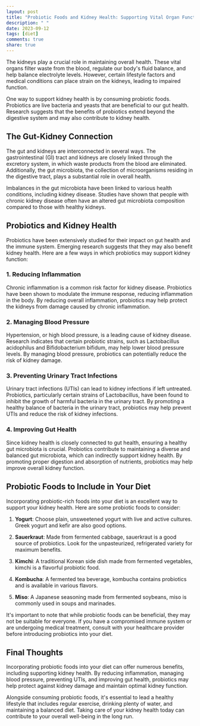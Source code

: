 ```yaml
---
layout: post
title: "Probiotic Foods and Kidney Health: Supporting Vital Organ Function"
description: " "
date: 2023-09-12
tags: [diet]
comments: true
share: true
---
```


The kidneys play a crucial role in maintaining overall health. These vital organs filter waste from the blood, regulate our body's fluid balance, and help balance electrolyte levels. However, certain lifestyle factors and medical conditions can place strain on the kidneys, leading to impaired function.

One way to support kidney health is by consuming probiotic foods. Probiotics are live bacteria and yeasts that are beneficial to our gut health. Research suggests that the benefits of probiotics extend beyond the digestive system and may also contribute to kidney health.

## The Gut-Kidney Connection

The gut and kidneys are interconnected in several ways. The gastrointestinal (GI) tract and kidneys are closely linked through the excretory system, in which waste products from the blood are eliminated. Additionally, the gut microbiota, the collection of microorganisms residing in the digestive tract, plays a substantial role in overall health.

Imbalances in the gut microbiota have been linked to various health conditions, including kidney disease. Studies have shown that people with chronic kidney disease often have an altered gut microbiota composition compared to those with healthy kidneys.

## Probiotics and Kidney Health

Probiotics have been extensively studied for their impact on gut health and the immune system. Emerging research suggests that they may also benefit kidney health. Here are a few ways in which probiotics may support kidney function:

### 1. Reducing Inflammation

Chronic inflammation is a common risk factor for kidney disease. Probiotics have been shown to modulate the immune response, reducing inflammation in the body. By reducing overall inflammation, probiotics may help protect the kidneys from damage caused by chronic inflammation.

### 2. Managing Blood Pressure

Hypertension, or high blood pressure, is a leading cause of kidney disease. Research indicates that certain probiotic strains, such as Lactobacillus acidophilus and Bifidobacterium bifidum, may help lower blood pressure levels. By managing blood pressure, probiotics can potentially reduce the risk of kidney damage.

### 3. Preventing Urinary Tract Infections

Urinary tract infections (UTIs) can lead to kidney infections if left untreated. Probiotics, particularly certain strains of Lactobacillus, have been found to inhibit the growth of harmful bacteria in the urinary tract. By promoting a healthy balance of bacteria in the urinary tract, probiotics may help prevent UTIs and reduce the risk of kidney infections.

### 4. Improving Gut Health

Since kidney health is closely connected to gut health, ensuring a healthy gut microbiota is crucial. Probiotics contribute to maintaining a diverse and balanced gut microbiota, which can indirectly support kidney health. By promoting proper digestion and absorption of nutrients, probiotics may help improve overall kidney function.

## Probiotic Foods to Include in Your Diet

Incorporating probiotic-rich foods into your diet is an excellent way to support your kidney health. Here are some probiotic foods to consider:

1. **Yogurt**: Choose plain, unsweetened yogurt with live and active cultures. Greek yogurt and kefir are also good options.

2. **Sauerkraut**: Made from fermented cabbage, sauerkraut is a good source of probiotics. Look for the unpasteurized, refrigerated variety for maximum benefits.

3. **Kimchi**: A traditional Korean side dish made from fermented vegetables, kimchi is a flavorful probiotic food.

4. **Kombucha**: A fermented tea beverage, kombucha contains probiotics and is available in various flavors.

5. **Miso**: A Japanese seasoning made from fermented soybeans, miso is commonly used in soups and marinades.

It's important to note that while probiotic foods can be beneficial, they may not be suitable for everyone. If you have a compromised immune system or are undergoing medical treatment, consult with your healthcare provider before introducing probiotics into your diet.

## Final Thoughts

Incorporating probiotic foods into your diet can offer numerous benefits, including supporting kidney health. By reducing inflammation, managing blood pressure, preventing UTIs, and improving gut health, probiotics may help protect against kidney damage and maintain optimal kidney function.

Alongside consuming probiotic foods, it's essential to lead a healthy lifestyle that includes regular exercise, drinking plenty of water, and maintaining a balanced diet. Taking care of your kidney health today can contribute to your overall well-being in the long run.